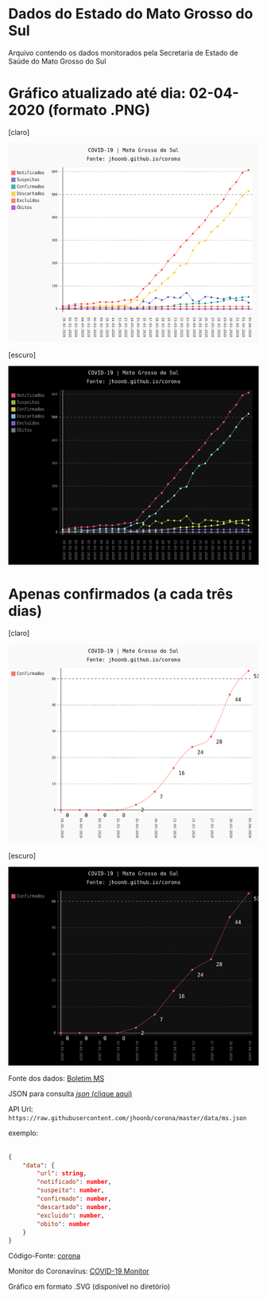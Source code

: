 Dados do Estado do Mato Grosso do Sul
==

Arquivo contendo os dados monitorados pela Secretaria de Estado de Saúde 
do Mato Grosso do Sul

Gráfico atualizado até dia: 02-04-2020 (formato .PNG)
===

[claro]

<img src="https://raw.githubusercontent.com/jhoonb/corona/master/data/line_ms_claro.png" 
height="400" width="600">

[escuro]

<img src="https://raw.githubusercontent.com/jhoonb/corona/master/data/line_ms_escuro.png" 
height="400" width="600">


Apenas confirmados (a cada três dias) 
===

[claro]

<img src="https://raw.githubusercontent.com/jhoonb/corona/master/data/line_ms_confirmado_claro.png" height="400" width="600">

[escuro]

<img src="https://raw.githubusercontent.com/jhoonb/corona/master/data/line_ms_confirmado_escuro.png" 
height="400" width="600">


Fonte dos dados: [Boletim MS](https://www.vs.saude.ms.gov.br/Geral/vigilancia-saude/vigilancia-epidemiologica/boletim-epidemiologico/covid-19/)

JSON para consulta [_json_ (clique aqui)](https://github.com/jhoonb/corona/blob/master/data/ms.json)

API Url: `https://raw.githubusercontent.com/jhoonb/corona/master/data/ms.json`

exemplo:

```json

{
    "data": {
        "url": string,
        "notificado": number,
        "suspeito": number, 
        "confirmado": number,
        "descartado": number, 
        "excluido": number,
        "obito": number
    }
}
```


Código-Fonte: [corona](https://github.com/jhoonb/corona/)


Monitor do Coronavírus: [COVID-19 Monitor](https://jhoonb.github.io/corona)


Gráfico em formato .SVG (disponível no diretório)
